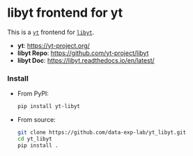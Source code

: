 # libyt frontend for yt


This is a [`yt`](https://yt-project.org/) frontend for [`libyt`](https://github.com/yt-project/libyt).


* **yt**: https://yt-project.org/
* **libyt Repo**: https://github.com/yt-project/libyt
* **libyt Doc**: https://libyt.readthedocs.io/en/latest/


### Install

- From PyPI:
  ```bash
  pip install yt-libyt
  ```
- From source:
  ```bash
  git clone https://github.com/data-exp-lab/yt_libyt.git
  cd yt_libyt
  pip install .
  ```

